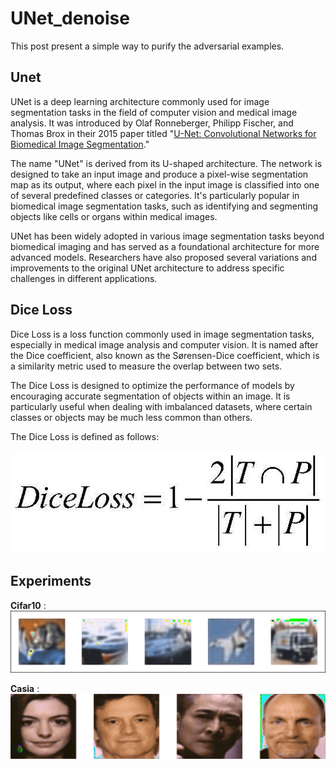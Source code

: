 # UNet_denoise
This post present a simple way to purify the adversarial examples.

## Unet
UNet is a deep learning architecture commonly used for image segmentation tasks in the field of computer vision and medical image analysis. It was introduced by Olaf Ronneberger, Philipp Fischer, and Thomas Brox in their 2015 paper titled "[U-Net: Convolutional Networks for Biomedical Image Segmentation](https://arxiv.org/abs/1505.04597)."

The name "UNet" is derived from its U-shaped architecture. The network is designed to take an input image and produce a pixel-wise segmentation map as its output, where each pixel in the input image is classified into one of several predefined classes or categories. It's particularly popular in biomedical image segmentation tasks, such as identifying and segmenting objects like cells or organs within medical images.


UNet has been widely adopted in various image segmentation tasks beyond biomedical imaging and has served as a foundational architecture for more advanced models. Researchers have also proposed several variations and improvements to the original UNet architecture to address specific challenges in different applications.

## Dice Loss
Dice Loss is a loss function commonly used in image segmentation tasks, especially in medical image analysis and computer vision. It is named after the Dice coefficient, also known as the Sørensen-Dice coefficient, which is a similarity metric used to measure the overlap between two sets.

The Dice Loss is designed to optimize the performance of models by encouraging accurate segmentation of objects within an image. It is particularly useful when dealing with imbalanced datasets, where certain classes or objects may be much less common than others.

The Dice Loss is defined as follows:

![](./function/diceloss.png) 

## Experiments

**Cifar10** : 
![](./cifar10_results/list_img.png) 

**Casia** :
![](./casia_results/list_img.png) 